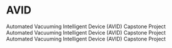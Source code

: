 # AVID
Automated Vacuuming Intelligent Device (AVID) Capstone Project
Automated Vacuuming Intelligent Device (AVID) Capstone Project
Automated Vacuuming Intelligent Device (AVID) Capstone Project
